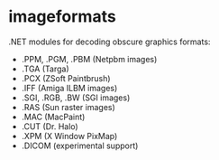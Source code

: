 imageformats
============

.NET modules for decoding obscure graphics formats:

- .PPM, .PGM, .PBM (Netpbm images)
- .TGA (Targa)
- .PCX (ZSoft Paintbrush)
- .IFF (Amiga ILBM images)
- .SGI, .RGB, .BW (SGI images)
- .RAS (Sun raster images)
- .MAC (MacPaint)
- .CUT (Dr. Halo)
- .XPM (X Window PixMap)
- .DICOM (experimental support)
